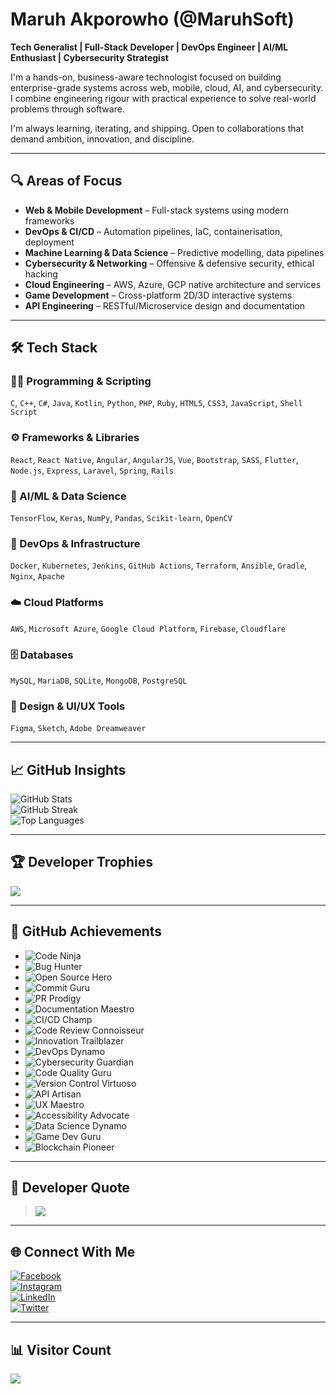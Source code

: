 # Maruh Akporowho (@MaruhSoft)

**Tech Generalist | Full-Stack Developer | DevOps Engineer | AI/ML Enthusiast | Cybersecurity Strategist**

I'm a hands-on, business-aware technologist focused on building enterprise-grade systems across web, mobile, cloud, AI, and cybersecurity. I combine engineering rigour with practical experience to solve real-world problems through software.

I'm always learning, iterating, and shipping. Open to collaborations that demand ambition, innovation, and discipline.

---

## 🔍 Areas of Focus

- **Web & Mobile Development** – Full-stack systems using modern frameworks  
- **DevOps & CI/CD** – Automation pipelines, IaC, containerisation, deployment  
- **Machine Learning & Data Science** – Predictive modelling, data pipelines  
- **Cybersecurity & Networking** – Offensive & defensive security, ethical hacking  
- **Cloud Engineering** – AWS, Azure, GCP native architecture and services  
- **Game Development** – Cross-platform 2D/3D interactive systems  
- **API Engineering** – RESTful/Microservice design and documentation  

---

## 🛠️ Tech Stack

### 👨‍💻 Programming & Scripting
`C`, `C++`, `C#`, `Java`, `Kotlin`, `Python`, `PHP`, `Ruby`, `HTML5`, `CSS3`, `JavaScript`, `Shell Script`

### ⚙️ Frameworks & Libraries
`React`, `React Native`, `Angular`, `AngularJS`, `Vue`, `Bootstrap`, `SASS`, `Flutter`, `Node.js`, `Express`, `Laravel`, `Spring`, `Rails`

### 🧠 AI/ML & Data Science
`TensorFlow`, `Keras`, `NumPy`, `Pandas`, `Scikit-learn`, `OpenCV`

### 🧱 DevOps & Infrastructure
`Docker`, `Kubernetes`, `Jenkins`, `GitHub Actions`, `Terraform`, `Ansible`, `Gradle`, `Nginx`, `Apache`

### ☁️ Cloud Platforms
`AWS`, `Microsoft Azure`, `Google Cloud Platform`, `Firebase`, `Cloudflare`

### 🗄️ Databases
`MySQL`, `MariaDB`, `SQLite`, `MongoDB`, `PostgreSQL`

### 🎨 Design & UI/UX Tools
`Figma`, `Sketch`, `Adobe Dreamweaver`

---

## 📈 GitHub Insights

![GitHub Stats](https://github-readme-stats.vercel.app/api?username=MaruhSoft&theme=nightowl&hide_border=false&include_all_commits=true&count_private=true)  
![GitHub Streak](https://github-readme-streak-stats.herokuapp.com/?user=MaruhSoft&theme=nightowl&hide_border=false)  
![Top Languages](https://github-readme-stats.vercel.app/api/top-langs/?username=MaruhSoft&theme=nightowl&hide_border=false&include_all_commits=true&count_private=true&layout=compact)

---

## 🏆 Developer Trophies

![](https://github-profile-trophy.vercel.app/?username=MaruhSoft&theme=radical&no-frame=false&no-bg=false&margin-w=4)

---

## 🏅 GitHub Achievements

- ![Code Ninja](https://img.shields.io/badge/Award-Code%20Ninja-blue?style=flat-square)
- ![Bug Hunter](https://img.shields.io/badge/Award-Bug%20Hunter-red?style=flat-square)
- ![Open Source Hero](https://img.shields.io/badge/Award-Open%20Source%20Hero-green?style=flat-square)
- ![Commit Guru](https://img.shields.io/badge/Award-Commit%20Guru-orange?style=flat-square)
- ![PR Prodigy](https://img.shields.io/badge/Award-PR%20Prodigy-yellow?style=flat-square)
- ![Documentation Maestro](https://img.shields.io/badge/Award-Documentation%20Maestro-blueviolet?style=flat-square)
- ![CI/CD Champ](https://img.shields.io/badge/Award-CI%20Champ-critical?style=flat-square)
- ![Code Review Connoisseur](https://img.shields.io/badge/Award-Code%20Review%20Connoisseur-success?style=flat-square)
- ![Innovation Trailblazer](https://img.shields.io/badge/Award-Innovation%20Trailblazer-informational?style=flat-square)
- ![DevOps Dynamo](https://img.shields.io/badge/Award-DevOps%20Dynamo-important?style=flat-square)
- ![Cybersecurity Guardian](https://img.shields.io/badge/Award-Cybersecurity%20Guardian-lightgrey?style=flat-square)
- ![Code Quality Guru](https://img.shields.io/badge/Award-Code%20Quality%20Guru-yellowgreen?style=flat-square)
- ![Version Control Virtuoso](https://img.shields.io/badge/Award-Version%20Control%20Virtuoso-critical?style=flat-square)
- ![API Artisan](https://img.shields.io/badge/Award-API%20Artisan-blueviolet?style=flat-square)
- ![UX Maestro](https://img.shields.io/badge/Award-UX%20Maestro-success?style=flat-square)
- ![Accessibility Advocate](https://img.shields.io/badge/Award-Accessibility%20Advocate-informational?style=flat-square)
- ![Data Science Dynamo](https://img.shields.io/badge/Award-Data%20Science%20Dynamo-important?style=flat-square)
- ![Game Dev Guru](https://img.shields.io/badge/Award-Game%20Development%20Guru-lightgrey?style=flat-square)
- ![Blockchain Pioneer](https://img.shields.io/badge/Award-Blockchain%20Pioneer-yellowgreen?style=flat-square)

---

## 🧠 Developer Quote

> ![](https://quotes-github-readme.vercel.app/api?type=horizontal&theme=radical)

---

## 🌐 Connect With Me

[![Facebook](https://img.shields.io/badge/Facebook-%231877F2.svg?logo=Facebook&logoColor=white)](https://facebook.com/Akporowho.maruh)  
[![Instagram](https://img.shields.io/badge/Instagram-%23E4405F.svg?logo=Instagram&logoColor=white)](https://instagram.com/maruhsoftsolutions)  
[![LinkedIn](https://img.shields.io/badge/LinkedIn-%230077B5.svg?logo=linkedin&logoColor=white)](https://linkedin.com/in/maruh-akporowho-647159124)  
[![Twitter](https://img.shields.io/badge/Twitter-%231DA1F2.svg?logo=Twitter&logoColor=white)](https://twitter.com/MaruhSoft)

---

## 📊 Visitor Count

[![](https://visitcount.itsvg.in/api?id=MaruhSoft&icon=0&color=0)](https://visitcount.itsvg.in)
